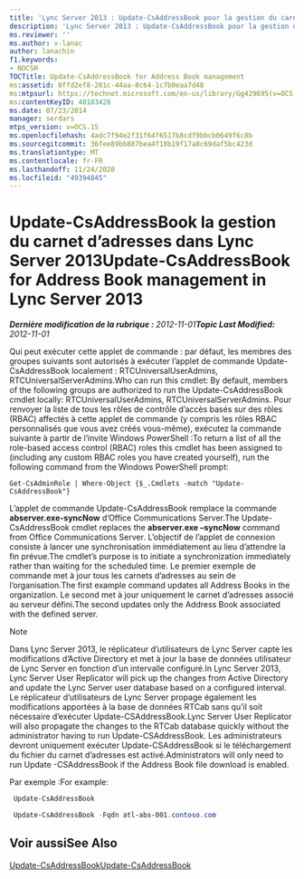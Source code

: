 ```yaml
---
title: 'Lync Server 2013 : Update-CsAddressBook pour la gestion du carnet d’adresses'
description: 'Lync Server 2013 : Update-CsAddressBook pour la gestion du carnet d’adresses.'
ms.reviewer: ''
ms.author: v-lanac
author: lanachin
f1.keywords:
- NOCSH
TOCTitle: Update-CsAddressBook for Address Book management
ms:assetid: 0ffd2ef8-201c-44aa-8c64-1c7b0eaa7d48
ms:mtpsurl: https://technet.microsoft.com/en-us/library/Gg429695(v=OCS.15)
ms:contentKeyID: 48183428
ms.date: 07/23/2014
manager: serdars
mtps_version: v=OCS.15
ms.openlocfilehash: 4adc7f94e2f31f64f6517b8cdf9bbcb0649f6c8b
ms.sourcegitcommit: 36fee89bb887bea4f18b19f17a8c69daf5bc423d
ms.translationtype: MT
ms.contentlocale: fr-FR
ms.lasthandoff: 11/24/2020
ms.locfileid: "49394845"
---
```

# <a name="update-csaddressbook-for-address-book-management-in-lync-server-2013"></a><span data-ttu-id="19cf6-103">Update-CsAddressBook la gestion du carnet d’adresses dans Lync Server 2013</span><span class="sxs-lookup"><span data-stu-id="19cf6-103">Update-CsAddressBook for Address Book management in Lync Server 2013</span></span>

<div data-xmlns="http://www.w3.org/1999/xhtml">

<div class="topic" data-xmlns="http://www.w3.org/1999/xhtml" data-msxsl="urn:schemas-microsoft-com:xslt" data-cs="https://msdn.microsoft.com/">

<div data-asp="https://msdn2.microsoft.com/asp">



</div>

<div id="mainSection">

<div id="mainBody"><span data-ttu-id="19cf6-104">

<span> </span></span><span class="sxs-lookup"><span data-stu-id="19cf6-104">

<span> </span></span></span>

<span data-ttu-id="19cf6-105">_**Dernière modification de la rubrique :** 2012-11-01_</span><span class="sxs-lookup"><span data-stu-id="19cf6-105">_**Topic Last Modified:** 2012-11-01_</span></span>

<span data-ttu-id="19cf6-106">Qui peut exécuter cette applet de commande : par défaut, les membres des groupes suivants sont autorisés à exécuter l’applet de commande Update-CsAddressBook localement : RTCUniversalUserAdmins, RTCUniversalServerAdmins.</span><span class="sxs-lookup"><span data-stu-id="19cf6-106">Who can run this cmdlet: By default, members of the following groups are authorized to run the Update-CsAddressBook cmdlet locally: RTCUniversalUserAdmins, RTCUniversalServerAdmins.</span></span> <span data-ttu-id="19cf6-107">Pour renvoyer la liste de tous les rôles de contrôle d’accès basés sur des rôles (RBAC) affectés à cette applet de commande (y compris les rôles RBAC personnalisés que vous avez créés vous-même), exécutez la commande suivante à partir de l’invite Windows PowerShell :</span><span class="sxs-lookup"><span data-stu-id="19cf6-107">To return a list of all the role-based access control (RBAC) roles this cmdlet has been assigned to (including any custom RBAC roles you have created yourself), run the following command from the Windows PowerShell prompt:</span></span>

    Get-CsAdminRole | Where-Object {$_.Cmdlets -match "Update-CsAddressBook"}

<span data-ttu-id="19cf6-108">L’applet de commande Update-CsAddressBook remplace la commande **abserver.exe-syncNow** d’Office Communications Server.</span><span class="sxs-lookup"><span data-stu-id="19cf6-108">The Update-CsAddressBook cmdlet replaces the **abserver.exe –syncNow** command from Office Communications Server.</span></span> <span data-ttu-id="19cf6-109">L’objectif de l’applet de connexion consiste à lancer une synchronisation immédiatement au lieu d’attendre la fin prévue.</span><span class="sxs-lookup"><span data-stu-id="19cf6-109">The cmdlet’s purpose is to initiate a synchronization immediately rather than waiting for the scheduled time.</span></span> <span data-ttu-id="19cf6-110">Le premier exemple de commande met à jour tous les carnets d’adresses au sein de l’organisation.</span><span class="sxs-lookup"><span data-stu-id="19cf6-110">The first example command updates all Address Books in the organization.</span></span> <span data-ttu-id="19cf6-111">Le second met à jour uniquement le carnet d’adresses associé au serveur défini.</span><span class="sxs-lookup"><span data-stu-id="19cf6-111">The second updates only the Address Book associated with the defined server.</span></span>

<div>


> [!NOTE]  
> <span data-ttu-id="19cf6-112">Dans Lync Server 2013, le réplicateur d’utilisateurs de Lync Server capte les modifications d’Active Directory et met à jour la base de données utilisateur de Lync Server en fonction d’un intervalle configuré.</span><span class="sxs-lookup"><span data-stu-id="19cf6-112">In Lync Server 2013, Lync Server User Replicator will pick up the changes from Active Directory and update the Lync Server user database based on a configured interval.</span></span> <span data-ttu-id="19cf6-113">Le réplicateur d’utilisateurs de Lync Server propage également les modifications apportées à la base de données RTCab sans qu’il soit nécessaire d’exécuter Update-CSAddressBook.</span><span class="sxs-lookup"><span data-stu-id="19cf6-113">Lync Server User Replicator will also propagate the changes to the RTCab database quickly without the administrator having to run Update-CSAddressBook.</span></span> <span data-ttu-id="19cf6-114">Les administrateurs devront uniquement exécuter Update-CSAddressBook si le téléchargement du fichier du carnet d’adresses est activé.</span><span class="sxs-lookup"><span data-stu-id="19cf6-114">Administrators will only need to run Update -CSAddressBook if the Address Book file download is enabled.</span></span>



</div>

<span data-ttu-id="19cf6-115">Par exemple :</span><span class="sxs-lookup"><span data-stu-id="19cf6-115">For example:</span></span>

   ```PowerShell
    Update-CsAddressBook
   ```

   ```PowerShell
    Update-CsAddressBook -Fqdn atl-abs-001.contoso.com
   ```

<div>

## <a name="see-also"></a><span data-ttu-id="19cf6-116">Voir aussi</span><span class="sxs-lookup"><span data-stu-id="19cf6-116">See Also</span></span>


[<span data-ttu-id="19cf6-117">Update-CsAddressBook</span><span class="sxs-lookup"><span data-stu-id="19cf6-117">Update-CsAddressBook</span></span>](https://docs.microsoft.com/powershell/module/skype/Update-CsAddressBook)  
  

<span data-ttu-id="19cf6-118"></div>

</div>

<span> </span>

</div>

</div>

</span><span class="sxs-lookup"><span data-stu-id="19cf6-118"></div>

</div>

<span> </span>

</div>

</div>

</span></span></div>

